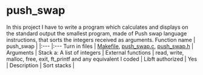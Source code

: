# push_swap
In this project I have to write a program which calculates and displays on the standard output the smallest program, made of Push swap language instructions, that sorts the integers received as arguments.
Function name | push_swap |
|:--- |:---
Turn in files | [Makefile](https://github.com/merijnjong/push_swap/blob/main/Makefile), [push_swap.c](https://github.com/merijnjong/push_swap/blob/main/push_swap.c), [push_swap.h](https://github.com/merijnjong/push_swap/blob/main/push_swap.h) |
Arguments | Stack a: A list of integers |
External functions | read, write, malloc, free, exit, ft_printf and any equivalent I coded |
Libft authorized | Yes |
Description | Sort stacks |
